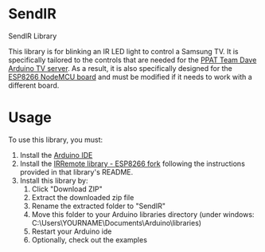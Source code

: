 # SendIR
SendIR Library

This library is for blinking an IR LED light to control a Samsung TV. It is specifically tailored to the controls that are needed for the [PPAT Team Dave Arduino TV server](https://github.com/jrp27/ppat-dave-arduino). As a result, it is also specifically designed for the [ESP8266 NodeMCU board](https://www.amazon.com/HiLetgo-Internet-Development-Wireless-Micropython/dp/B010O1G1ES/ref=sr_1_3?ie=UTF8&qid=1511196127&sr=8-3&keywords=esp8266) and must be modified if it needs to work with a different board.

# Usage

To use this library, you must:
1. Install the [Arduino IDE](https://www.arduino.cc/en/Main/Software)
2. Install the [IRRemote library - ESP8266 fork](https://github.com/markszabo/IRremoteESP8266) following the instructions provided in that library's README.
3. Install this library by:
    1. Click "Download ZIP"
    2. Extract the downloaded zip file
    3. Rename the extracted folder to "SendIR"
    4. Move this folder to your Arduino libraries directory (under windows: C:\Users\YOURNAME\Documents\Arduino\libraries)
    5. Restart your Arduino ide
    6. Optionally, check out the examples
